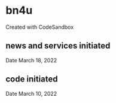 # bn4u

Created with CodeSandbox

## news and services initiated

Date March 18, 2022

## code initiated

Date March 10, 2022
